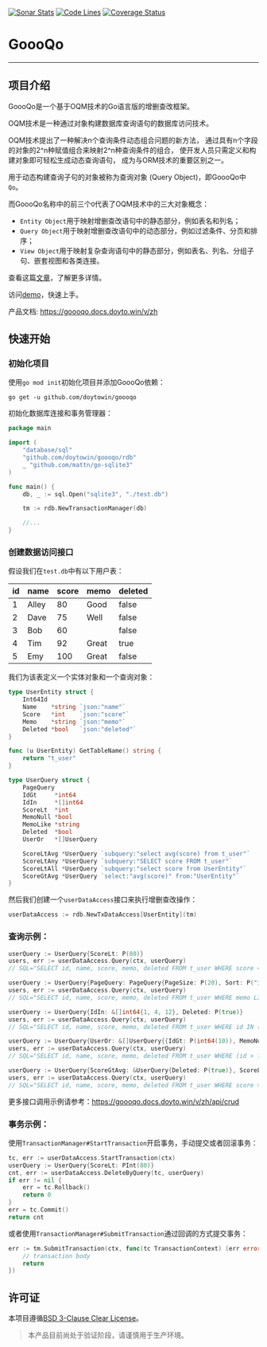 [![Sonar Stats](https://sonarcloud.io/api/project_badges/measure?project=win.doyto.goooqo&metric=alert_status)](https://sonarcloud.io/dashboard?id=win.doyto.goooqo)
[![Code Lines](https://sonarcloud.io/api/project_badges/measure?project=win.doyto.goooqo&metric=ncloc)](https://sonarcloud.io/component_measures?id=win.doyto.goooqo&metric=ncloc)
[![Coverage Status](https://sonarcloud.io/api/project_badges/measure?project=win.doyto.goooqo&metric=coverage)](https://sonarcloud.io/component_measures?id=win.doyto.goooqo&metric=coverage)

GoooQo
===
---

## 项目介绍

GoooQo是一个基于OQM技术的Go语言版的增删查改框架。

OQM技术是一种通过对象构建数据库查询语句的数据库访问技术。

OQM技术提出了一种解决n个查询条件动态组合问题的新方法，
通过具有n个字段的对象的2^n种赋值组合来映射2^n种查询条件的组合，
使开发人员只需定义和构建对象即可轻松生成动态查询语句，
成为与ORM技术的重要区别之一。

用于动态构建查询子句的对象被称为查询对象 (Query Object)，即GoooQo中`Qo`。

而GoooQo名称中的前三个`O`代表了OQM技术中的三大对象概念：

- `Entity Object`用于映射增删查改语句中的静态部分，例如表名和列名；
- `Query Object`用于映射增删查改语句中的动态部分，例如过滤条件、分页和排序；
- `View Object`用于映射复杂查询语句中的静态部分，例如表名、列名、分组子句、嵌套视图和各类连接。

查看这篇[文章](https://blog.doyto.win/post/introduction-to-goooqo-en/)，了解更多详情。

访问[demo](https://github.com/doytowin/goooqo-demo)，快速上手。

产品文档: https://goooqo.docs.doyto.win/v/zh

## 快速开始

### 初始化项目

使用`go mod init`初始化项目并添加GoooQo依赖：

```
go get -u github.com/doytowin/goooqo
```

初始化数据库连接和事务管理器：

```go
package main

import (
	"database/sql"
	"github.com/doytowin/goooqo/rdb"
	_ "github.com/mattn/go-sqlite3"
)

func main() {
	db, _ := sql.Open("sqlite3", "./test.db")

	tm := rdb.NewTransactionManager(db)

	//...
}
```

### 创建数据访问接口

假设我们在`test.db`中有以下用户表：

| id | name  | score | memo  | deleted |
|----|-------|-------|-------|---------|
| 1  | Alley | 80    | Good  | false   |
| 2  | Dave  | 75    | Well  | false   |
| 3  | Bob   | 60    |       | false   |
| 4  | Tim   | 92    | Great | true    |
| 5  | Emy   | 100   | Great | false   |

我们为该表定义一个实体对象和一个查询对象：

```go
type UserEntity struct {
	Int64Id
	Name    *string `json:"name"`
	Score   *int    `json:"score"`
	Memo    *string `json:"memo"`
	Deleted *bool   `json:"deleted"`
}

func (u UserEntity) GetTableName() string {
	return "t_user"
}

type UserQuery struct {
	PageQuery
	IdGt     *int64
	IdIn     *[]int64
	ScoreLt  *int
	MemoNull *bool
	MemoLike *string
	Deleted  *bool
	UserOr   *[]UserQuery

	ScoreLtAvg *UserQuery `subquery:"select avg(score) from t_user"`
	ScoreLtAny *UserQuery `subquery:"SELECT score FROM t_user"`
	ScoreLtAll *UserQuery `subquery:"select score from UserEntity"`
	ScoreGtAvg *UserQuery `select:"avg(score)" from:"UserEntity"`
}
```

然后我们创建一个`userDataAccess`接口来执行增删查改操作：

```go
userDataAccess := rdb.NewTxDataAccess[UserEntity](tm)
```

### 查询示例：

```go
userQuery := UserQuery{ScoreLt: P(80)}
users, err := userDataAccess.Query(ctx, userQuery)
// SQL="SELECT id, name, score, memo, deleted FROM t_user WHERE score < ?" args="[80]"

userQuery := UserQuery{PageQuery: PageQuery{PageSize: P(20), Sort: P("id,desc;score")}, MemoLike: P("Great")}
users, err := userDataAccess.Query(ctx, userQuery)
// SQL="SELECT id, name, score, memo, deleted FROM t_user WHERE memo LIKE ? ORDER BY id DESC, score LIMIT 20 OFFSET 0" args="[Great]"

userQuery := UserQuery{IdIn: &[]int64{1, 4, 12}, Deleted: P(true)}
users, err := userDataAccess.Query(ctx, userQuery)
// SQL="SELECT id, name, score, memo, deleted FROM t_user WHERE id IN (?, ?, ?) AND deleted = ?" args="[1 4 12 true]"

userQuery := UserQuery{UserOr: &[]UserQuery{{IdGt: P(int64(10)), MemoNull: P(true)}, {ScoreLt: P(80), MemoLike: P("Good")}}}
users, err := userDataAccess.Query(ctx, userQuery)
// SQL="SELECT id, name, score, memo, deleted FROM t_user WHERE (id > ? AND memo IS NULL OR score < ? AND memo LIKE ?)" args="[10 80 Good]"

userQuery := UserQuery{ScoreGtAvg: &UserQuery{Deleted: P(true)}, ScoreLtAny: &UserQuery{}}
users, err := userDataAccess.Query(ctx, userQuery)
// SQL="SELECT id, name, score, memo, deleted FROM t_user WHERE score > (SELECT avg(score) FROM t_user WHERE deleted = ?) AND score < ANY(SELECT score FROM t_user)" args="[true]"
```

更多接口调用示例请参考：https://goooqo.docs.doyto.win/v/zh/api/crud

### 事务示例：

使用`TransactionManager#StartTransaction`开启事务，手动提交或者回滚事务：
```go
tc, err := userDataAccess.StartTransaction(ctx)
userQuery := UserQuery{ScoreLt: PInt(80)}
cnt, err := userDataAccess.DeleteByQuery(tc, userQuery)
if err != nil {
	err = tc.Rollback()
	return 0
}
err = tc.Commit()
return cnt
```

或者使用`TransactionManager#SubmitTransaction`通过回调的方式提交事务：
```go
err := tm.SubmitTransaction(ctx, func(tc TransactionContext) (err error) {
	// transaction body
	return
})
```

许可证
---
本项目遵循[BSD 3-Clause Clear License](https://spdx.org/licenses/BSD-3-Clause-Clear)。

> 本产品目前尚处于验证阶段，请谨慎用于生产环境。

